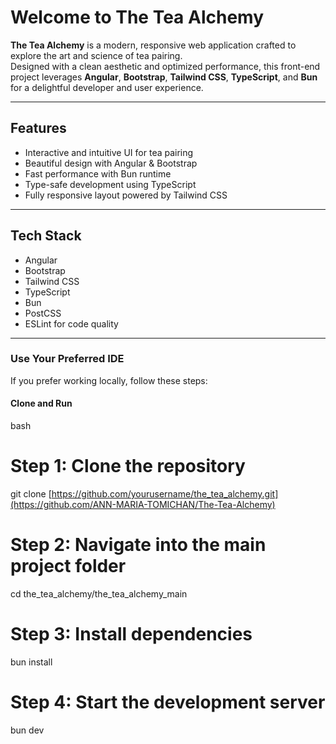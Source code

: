 # Welcome to The Tea Alchemy

**The Tea Alchemy** is a modern, responsive web application crafted to explore the art and science of tea pairing.  
Designed with a clean aesthetic and optimized performance, this front-end project leverages **Angular**, **Bootstrap**, **Tailwind CSS**, **TypeScript**, and **Bun** for a delightful developer and user experience.

---

## Features

- Interactive and intuitive UI for tea pairing  
- Beautiful design with Angular & Bootstrap  
- Fast performance with Bun runtime  
- Type-safe development using TypeScript  
- Fully responsive layout powered by Tailwind CSS  

---

## Tech Stack

- Angular  
- Bootstrap  
- Tailwind CSS  
- TypeScript  
- Bun  
- PostCSS  
- ESLint for code quality  

---

### Use Your Preferred IDE

If you prefer working locally, follow these steps:

#### Clone and Run

bash
# Step 1: Clone the repository
git clone [https://github.com/yourusername/the_tea_alchemy.git](https://github.com/ANN-MARIA-TOMICHAN/The-Tea-Alchemy)

# Step 2: Navigate into the main project folder
cd the_tea_alchemy/the_tea_alchemy_main

# Step 3: Install dependencies
bun install

# Step 4: Start the development server
bun dev
